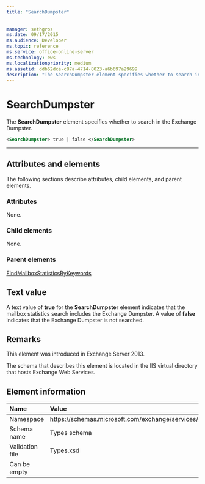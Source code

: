 ```yaml
---
title: "SearchDumpster"
 
 
manager: sethgros
ms.date: 09/17/2015
ms.audience: Developer
ms.topic: reference
ms.service: office-online-server
ms.technology: ews
ms.localizationpriority: medium
ms.assetid: ddb62dce-c87a-4714-8023-a6b697a29699
description: "The SearchDumpster element specifies whether to search in the Exchange Dumpster."
---
```


# SearchDumpster

The **SearchDumpster** element specifies whether to search in the Exchange Dumpster. 
  
```XML
<SearchDumpster> true | false </SearchDumpster>
```

 ****
## Attributes and elements

The following sections describe attributes, child elements, and parent elements.
  
### Attributes

None.
  
### Child elements

None.
  
### Parent elements

[FindMailboxStatisticsByKeywords](findmailboxstatisticsbykeywords.md)
  
## Text value

A text value of **true** for the **SearchDumpster** element indicates that the mailbox statistics search includes the Exchange Dumpster. A value of **false** indicates that the Exchange Dumpster is not searched. 
  
## Remarks

This element was introduced in Exchange Server 2013.
  
The schema that describes this element is located in the IIS virtual directory that hosts Exchange Web Services.
  
## Element information

|**Name**|**Value**|
|:-----|:-----|
|Namespace  <br/> |https://schemas.microsoft.com/exchange/services/2006/types  <br/> |
|Schema name  <br/> |Types schema  <br/> |
|Validation file  <br/> |Types.xsd  <br/> |
|Can be empty  <br/> ||
   

